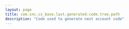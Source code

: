 ```yaml
---
layout: page
title: com.snc.cs_base.last.generated.code.tree.path
description: "Code used to generate next account code"
---
```

